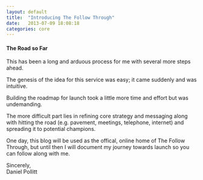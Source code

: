 ```yaml
---
layout: default
title:  "Introducing The Follow Through"
date:   2013-07-09 18:08:18
categories: core
---
```


#### The Road so Far ####

This has been a long and arduous process for me with several more steps ahead.

The genesis of the idea for this service was easy; it came suddenly and was intuitive.

Building the roadmap for launch took a little more time and effort but was undemanding.

The more difficult part lies in refining core strategy and messaging along with hitting the road (e.g. pavement, meetings, telephone, internet) and spreading it to potential champions.

One day, this blog will be used as the offical, online home of The Follow Through, but until then I will document my journey towards launch so you can follow along with me.

Sincerely,  
Daniel Pollitt
